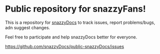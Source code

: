 # Public repository for snazzyFans!

This is a repository for [snazzyDocs](https://snazzydocs.com "snazzyDocs website") to track issues, report problems/bugs, adn suggest changes.


Feel free to participate and help snazzyDocs better for everyone.

https://github.com/snazzyDocs/public-snazzyDocs/issues
